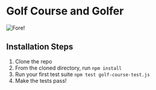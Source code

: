 # Golf Course and Golfer
![Fore!](https://media.giphy.com/media/xUOwG43OJ9Mzf4exQQ/source.gif)

## Installation Steps

1. Clone the repo
2. From the cloned directory, run `npm install`
3. Run your first test suite `npm test golf-course-test.js`
4. Make the tests pass!
